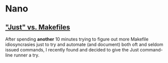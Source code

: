 # Nano


## ["Just" vs. Makefiles](just_vs_makefiles.md)

After spending **another** 10 minutes trying to figure out more Makefile idiosyncrasies just to try and automate (and document) both oft and seldom issued commands, I recently found and decided to give the Just command-line runner a try.
